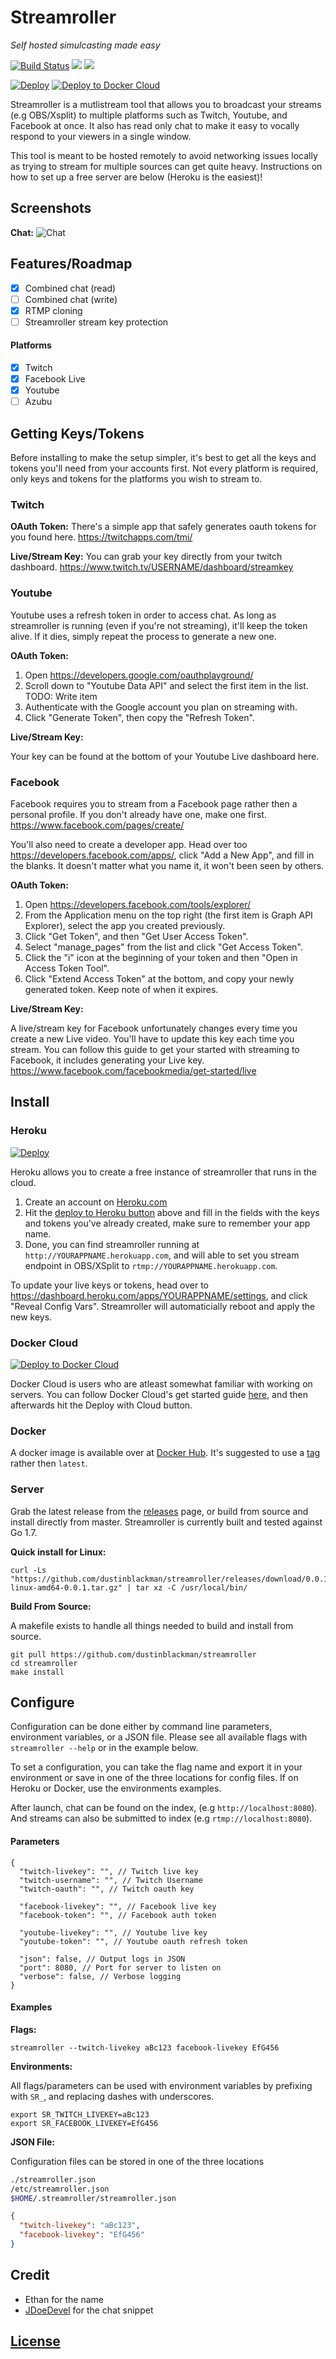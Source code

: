 # Streamroller
_Self hosted simulcasting made easy_

<a href="https://travis-ci.org/dustinblackman/streamroller"><img src="https://img.shields.io/travis/dustinblackman/streamroller.svg" alt="Build Status"></a> <a href="https://goreportcard.com/report/github.com/dustinblackman/streamroller"><img src="https://goreportcard.com/badge/github.com/dustinblackman/streamroller"></a> <img src="https://img.shields.io/github/release/dustinblackman/streamroller.svg">

[![Deploy](https://www.herokucdn.com/deploy/button.svg)](https://heroku.com/deploy?template=https://github.com/dustinblackman/streamroller) [![Deploy to Docker Cloud](https://files.cloud.docker.com/images/deploy-to-dockercloud.svg)](https://cloud.docker.com/stack/deploy/?repo=https://github.com/dustinblackman/streamroller)

Streamroller is a mutlistream tool that allows you to broadcast your streams (e.g OBS/Xsplit) to multiple platforms such as Twitch, Youtube, and Facebook at once. It also has read only chat to make it easy to vocally respond to your viewers in a single window.

This tool is meant to be hosted remotely to avoid networking issues locally as trying to stream for multiple sources can get quite heavy. Instructions on how to set up a free server are below (Heroku is the easiest)!

## Screenshots

__Chat:__
![Chat](http://i.imgur.com/kpnMCyM.png)

## Features/Roadmap
- [x] Combined chat (read)
- [ ] Combined chat (write)
- [x] RTMP cloning
- [ ] Streamroller stream key protection

#### Platforms
- [x] Twitch
- [x] Facebook Live
- [x] Youtube
- [ ] Azubu

## Getting Keys/Tokens

Before installing to make the setup simpler, it's best to get all the keys and tokens you'll need from your accounts first. Not every platform is required, only keys and tokens for the platforms you wish to stream to.

### Twitch

__OAuth Token:__
There's a simple app that safely generates oauth tokens for you found here. https://twitchapps.com/tmi/

__Live/Stream Key:__
You can grab your key directly from your twitch dashboard. https://www.twitch.tv/USERNAME/dashboard/streamkey

### Youtube

Youtube uses a refresh token in order to access chat. As long as streamroller is running (even if you're not streaming), it'll keep the token alive. If it dies, simply repeat the process to generate a new one.

__OAuth Token:__

1. Open https://developers.google.com/oauthplayground/
2. Scroll down to "Youtube Data API" and select the first item in the list. TODO: Write item
3. Authenticate with the Google account you plan on streaming with.
4. Click "Generate Token", then copy the "Refresh Token".

__Live/Stream Key:__

Your key can be found at the bottom of your Youtube Live dashboard here.

### Facebook

Facebook requires you to stream from a Facebook page rather then a personal profile. If you don't already have one, make one first. https://www.facebook.com/pages/create/

You'll also need to create a developer app. Head over too https://developers.facebook.com/apps/, click "Add a New App", and fill in the blanks. It doesn't matter what you name it, it won't been seen by others.

__OAuth Token:__

1. Open https://developers.facebook.com/tools/explorer/
2. From the Application menu on the top right (the first item is Graph API Explorer), select the app you created previously.
3. Click "Get Token", and then "Get User Access Token".
4. Select "manage_pages" from the list and click "Get Access Token".
5. Click the "i" icon at the beginning of your token and then "Open in Access Token Tool".
6. Click "Extend Access Token" at the bottom, and copy your newly generated token. Keep note of when it expires.

__Live/Stream Key:__

A live/stream key for Facebook unfortunately changes every time you create a new Live video. You'll have to update this key each time you stream. You can follow this guide to get your started with streaming to Facebook, it includes generating your Live key. https://www.facebook.com/facebookmedia/get-started/live


## Install

### Heroku

[![Deploy](https://www.herokucdn.com/deploy/button.svg)](https://heroku.com/deploy?template=https://github.com/dustinblackman/streamroller)

Heroku allows you to create a free instance of streamroller that runs in the cloud.

1. Create an account on [Heroku.com](http://heroku.com)
2. Hit the [deploy to Heroku button](https://heroku.com/deploy?template=https://github.com/dustinblackman/streamroller) above and fill in the fields with the keys and tokens you've already created, make sure to remember your app name.
3. Done, you can find streamroller running at `http://YOURAPPNAME.herokuapp.com`, and will able to set you stream endpoint in OBS/XSplit to `rtmp://YOURAPPNAME.herokuapp.com`.

To update your live keys or tokens, head over to https://dashboard.heroku.com/apps/YOURAPPNAME/settings, and click "Reveal Config Vars". Streamroller will automaticially reboot and apply the new keys.

### Docker Cloud

[![Deploy to Docker Cloud](https://files.cloud.docker.com/images/deploy-to-dockercloud.svg)](https://cloud.docker.com/stack/deploy/?repo=https://github.com/dustinblackman/streamroller)

Docker Cloud is users who are atleast somewhat familiar with working on servers. You can follow Docker Cloud's get started guide [here](https://docs.docker.com/docker-cloud/getting-started/intro_cloud/), and then afterwards hit the Deploy with Cloud button.

### Docker

A docker image is available over at [Docker Hub](https://hub.docker.com/r/dustinblackman/streamroller). It's suggested to use a [tag](https://hub.docker.com/r/dustinblackman/streamroller/tags/) rather then `latest`.

### Server

Grab the latest release from the [releases](https://github.com/dustinblackman/streamroller/releases) page, or build from source and install directly from master. Streamroller is currently built and tested against Go 1.7.

__Quick install for Linux:__
```
curl -Ls "https://github.com/dustinblackman/streamroller/releases/download/0.0.1/streamroller-linux-amd64-0.0.1.tar.gz" | tar xz -C /usr/local/bin/
```

__Build From Source:__

A makefile exists to handle all things needed to build and install from source.

```
git pull https://github.com/dustinblackman/streamroller
cd streamroller
make install
```

## Configure

Configuration can be done either by command line parameters, environment variables, or a JSON file. Please see all available flags with `streamroller --help` or in the example below.

To set a configuration, you can take the flag name and export it in your environment or save in one of the three locations for config files. If on Heroku or Docker, use the environments examples.

After launch, chat can be found on the index, (e.g `http://localhost:8080`). And streams can also be submitted to index (e.g `rtmp://localhost:8080`).

#### Parameters
```
{
  "twitch-livekey": "", // Twitch live key
  "twitch-username": "", // Twitch Username
  "twitch-oauth": "", // Twitch oauth key

  "facebook-livekey": "", // Facebook live key
  "facebook-token": "", // Facebook auth token

  "youtube-livekey": "", // Youtube live key
  "youtube-token": "", // Youtube oauth refresh token

  "json": false, // Output logs in JSON
  "port": 8080, // Port for server to listen on
  "verbose": false, // Verbose logging
}
```

#### Examples

__Flags:__
```
streamroller --twitch-livekey aBc123 facebook-livekey EfG456
```

__Environments:__

All flags/parameters can be used with environment variables by prefixing with `SR_`, and replacing dashes with underscores.

```
export SR_TWITCH_LIVEKEY=aBc123
export SR_FACEBOOK_LIVEKEY=EfG456
```

__JSON File:__

Configuration files can be stored in one of the three locations

```sh
./streamroller.json
/etc/streamroller.json
$HOME/.streamroller/streamroller.json
```
```json
{
  "twitch-livekey": "aBc123",
  "facebook-livekey": "EfG456"
}
```

## Credit

- Ethan for the name
- [JDoeDevel](http://bootsnipp.com/JDoeDevel) for the chat snippet

## [License](./LICENSE)
